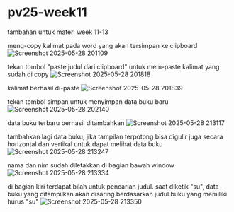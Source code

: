 # pv25-week11

tambahan untuk materi week 11-13

meng-copy kalimat pada word yang akan tersimpan ke clipboard
![Screenshot 2025-05-28 201109](https://github.com/user-attachments/assets/2d7b540b-bea2-42fb-bb55-8aab65de737b)

tekan tombol "paste judul dari clipboard" untuk mem-paste kalimat yang sudah di copy
![Screenshot 2025-05-28 201818](https://github.com/user-attachments/assets/55ff2a17-aae2-4a25-a974-9394c9955393)

kalimat berhasil di-paste
![Screenshot 2025-05-28 201839](https://github.com/user-attachments/assets/679caeb0-116f-459e-ab49-cf6d2c7f1752)

tekan tombol simpan untuk menyimpan data buku baru
![Screenshot 2025-05-28 202140](https://github.com/user-attachments/assets/7cf0e8c5-1e2c-4a22-b60f-3311502a8ec5)

data buku terbaru berhasil ditambahkan
![Screenshot 2025-05-28 213117](https://github.com/user-attachments/assets/1fc53087-22fe-42dc-9dd3-81ef30cb7aad)

tambahkan lagi data buku, jika tampilan terpotong bisa digulir juga secara horizontal dan vertikal untuk dapat melihat data buku
![Screenshot 2025-05-28 213247](https://github.com/user-attachments/assets/6eec3f89-c99b-40a1-9cc9-a47a200ef7b7)

nama dan nim sudah diletakkan di bagian bawah window
![Screenshot 2025-05-28 213334](https://github.com/user-attachments/assets/e22587d0-a5d5-4cb3-bbfe-43427bf7729c)

di bagian kiri terdapat bilah untuk pencarian judul. saat diketik "su", data buku yang ditampilkan akan disaring berdasarkan judul buku yang memiliki hurus "su"
![Screenshot 2025-05-28 213350](https://github.com/user-attachments/assets/d94028ce-25d5-4ebd-845f-5612bae1fdf5)
